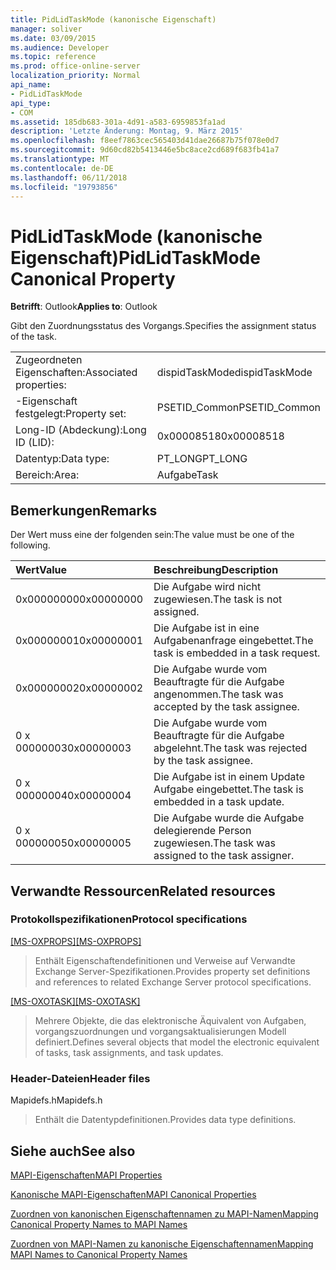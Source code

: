 ```yaml
---
title: PidLidTaskMode (kanonische Eigenschaft)
manager: soliver
ms.date: 03/09/2015
ms.audience: Developer
ms.topic: reference
ms.prod: office-online-server
localization_priority: Normal
api_name:
- PidLidTaskMode
api_type:
- COM
ms.assetid: 185db683-301a-4d91-a583-6959853fa1ad
description: 'Letzte Änderung: Montag, 9. März 2015'
ms.openlocfilehash: f8eef7863cec565403d41dae26687b75f078e0d7
ms.sourcegitcommit: 9d60cd82b5413446e5bc8ace2cd689f683fb41a7
ms.translationtype: MT
ms.contentlocale: de-DE
ms.lasthandoff: 06/11/2018
ms.locfileid: "19793856"
---
```

# <a name="pidlidtaskmode-canonical-property"></a><span data-ttu-id="e0b43-103">PidLidTaskMode (kanonische Eigenschaft)</span><span class="sxs-lookup"><span data-stu-id="e0b43-103">PidLidTaskMode Canonical Property</span></span>

  
  
<span data-ttu-id="e0b43-104">**Betrifft**: Outlook</span><span class="sxs-lookup"><span data-stu-id="e0b43-104">**Applies to**: Outlook</span></span> 
  
<span data-ttu-id="e0b43-105">Gibt den Zuordnungsstatus des Vorgangs.</span><span class="sxs-lookup"><span data-stu-id="e0b43-105">Specifies the assignment status of the task.</span></span>
  
|||
|:-----|:-----|
|<span data-ttu-id="e0b43-106">Zugeordneten Eigenschaften:</span><span class="sxs-lookup"><span data-stu-id="e0b43-106">Associated properties:</span></span>  <br/> |<span data-ttu-id="e0b43-107">dispidTaskMode</span><span class="sxs-lookup"><span data-stu-id="e0b43-107">dispidTaskMode</span></span>  <br/> |
|<span data-ttu-id="e0b43-108">-Eigenschaft festgelegt:</span><span class="sxs-lookup"><span data-stu-id="e0b43-108">Property set:</span></span>  <br/> |<span data-ttu-id="e0b43-109">PSETID_Common</span><span class="sxs-lookup"><span data-stu-id="e0b43-109">PSETID_Common</span></span>  <br/> |
|<span data-ttu-id="e0b43-110">Long-ID (Abdeckung):</span><span class="sxs-lookup"><span data-stu-id="e0b43-110">Long ID (LID):</span></span>  <br/> |<span data-ttu-id="e0b43-111">0x00008518</span><span class="sxs-lookup"><span data-stu-id="e0b43-111">0x00008518</span></span>  <br/> |
|<span data-ttu-id="e0b43-112">Datentyp:</span><span class="sxs-lookup"><span data-stu-id="e0b43-112">Data type:</span></span>  <br/> |<span data-ttu-id="e0b43-113">PT_LONG</span><span class="sxs-lookup"><span data-stu-id="e0b43-113">PT_LONG</span></span>  <br/> |
|<span data-ttu-id="e0b43-114">Bereich:</span><span class="sxs-lookup"><span data-stu-id="e0b43-114">Area:</span></span>  <br/> |<span data-ttu-id="e0b43-115">Aufgabe</span><span class="sxs-lookup"><span data-stu-id="e0b43-115">Task</span></span>  <br/> |
   
## <a name="remarks"></a><span data-ttu-id="e0b43-116">Bemerkungen</span><span class="sxs-lookup"><span data-stu-id="e0b43-116">Remarks</span></span>

<span data-ttu-id="e0b43-117">Der Wert muss eine der folgenden sein:</span><span class="sxs-lookup"><span data-stu-id="e0b43-117">The value must be one of the following.</span></span>
  
|<span data-ttu-id="e0b43-118">**Wert**</span><span class="sxs-lookup"><span data-stu-id="e0b43-118">**Value**</span></span>|<span data-ttu-id="e0b43-119">**Beschreibung**</span><span class="sxs-lookup"><span data-stu-id="e0b43-119">**Description**</span></span>|
|:-----|:-----|
|<span data-ttu-id="e0b43-120">0x00000000</span><span class="sxs-lookup"><span data-stu-id="e0b43-120">0x00000000</span></span>  <br/> |<span data-ttu-id="e0b43-121">Die Aufgabe wird nicht zugewiesen.</span><span class="sxs-lookup"><span data-stu-id="e0b43-121">The task is not assigned.</span></span>  <br/> |
|<span data-ttu-id="e0b43-122">0x00000001</span><span class="sxs-lookup"><span data-stu-id="e0b43-122">0x00000001</span></span>  <br/> |<span data-ttu-id="e0b43-123">Die Aufgabe ist in eine Aufgabenanfrage eingebettet.</span><span class="sxs-lookup"><span data-stu-id="e0b43-123">The task is embedded in a task request.</span></span>  <br/> |
|<span data-ttu-id="e0b43-124">0x00000002</span><span class="sxs-lookup"><span data-stu-id="e0b43-124">0x00000002</span></span>  <br/> |<span data-ttu-id="e0b43-125">Die Aufgabe wurde vom Beauftragte für die Aufgabe angenommen.</span><span class="sxs-lookup"><span data-stu-id="e0b43-125">The task was accepted by the task assignee.</span></span>  <br/> |
|<span data-ttu-id="e0b43-126">0 x 00000003</span><span class="sxs-lookup"><span data-stu-id="e0b43-126">0x00000003</span></span>  <br/> |<span data-ttu-id="e0b43-127">Die Aufgabe wurde vom Beauftragte für die Aufgabe abgelehnt.</span><span class="sxs-lookup"><span data-stu-id="e0b43-127">The task was rejected by the task assignee.</span></span>  <br/> |
|<span data-ttu-id="e0b43-128">0 x 00000004</span><span class="sxs-lookup"><span data-stu-id="e0b43-128">0x00000004</span></span>  <br/> |<span data-ttu-id="e0b43-129">Die Aufgabe ist in einem Update Aufgabe eingebettet.</span><span class="sxs-lookup"><span data-stu-id="e0b43-129">The task is embedded in a task update.</span></span>  <br/> |
|<span data-ttu-id="e0b43-130">0 x 00000005</span><span class="sxs-lookup"><span data-stu-id="e0b43-130">0x00000005</span></span>  <br/> |<span data-ttu-id="e0b43-131">Die Aufgabe wurde die Aufgabe delegierende Person zugewiesen.</span><span class="sxs-lookup"><span data-stu-id="e0b43-131">The task was assigned to the task assigner.</span></span>  <br/> |
   
## <a name="related-resources"></a><span data-ttu-id="e0b43-132">Verwandte Ressourcen</span><span class="sxs-lookup"><span data-stu-id="e0b43-132">Related resources</span></span>

### <a name="protocol-specifications"></a><span data-ttu-id="e0b43-133">Protokollspezifikationen</span><span class="sxs-lookup"><span data-stu-id="e0b43-133">Protocol specifications</span></span>

<span data-ttu-id="e0b43-134">[[MS-OXPROPS]](http://msdn.microsoft.com/library/f6ab1613-aefe-447d-a49c-18217230b148%28Office.15%29.aspx)</span><span class="sxs-lookup"><span data-stu-id="e0b43-134">[[MS-OXPROPS]](http://msdn.microsoft.com/library/f6ab1613-aefe-447d-a49c-18217230b148%28Office.15%29.aspx)</span></span>
  
> <span data-ttu-id="e0b43-135">Enthält Eigenschaftendefinitionen und Verweise auf Verwandte Exchange Server-Spezifikationen.</span><span class="sxs-lookup"><span data-stu-id="e0b43-135">Provides property set definitions and references to related Exchange Server protocol specifications.</span></span>
    
<span data-ttu-id="e0b43-136">[[MS-OXOTASK]](http://msdn.microsoft.com/library/55600ec0-6195-4730-8436-59c7931ef27e%28Office.15%29.aspx)</span><span class="sxs-lookup"><span data-stu-id="e0b43-136">[[MS-OXOTASK]](http://msdn.microsoft.com/library/55600ec0-6195-4730-8436-59c7931ef27e%28Office.15%29.aspx)</span></span>
  
> <span data-ttu-id="e0b43-137">Mehrere Objekte, die das elektronische Äquivalent von Aufgaben, vorgangszuordnungen und vorgangsaktualisierungen Modell definiert.</span><span class="sxs-lookup"><span data-stu-id="e0b43-137">Defines several objects that model the electronic equivalent of tasks, task assignments, and task updates.</span></span>
    
### <a name="header-files"></a><span data-ttu-id="e0b43-138">Header-Dateien</span><span class="sxs-lookup"><span data-stu-id="e0b43-138">Header files</span></span>

<span data-ttu-id="e0b43-139">Mapidefs.h</span><span class="sxs-lookup"><span data-stu-id="e0b43-139">Mapidefs.h</span></span>
  
> <span data-ttu-id="e0b43-140">Enthält die Datentypdefinitionen.</span><span class="sxs-lookup"><span data-stu-id="e0b43-140">Provides data type definitions.</span></span>
    
## <a name="see-also"></a><span data-ttu-id="e0b43-141">Siehe auch</span><span class="sxs-lookup"><span data-stu-id="e0b43-141">See also</span></span>



[<span data-ttu-id="e0b43-142">MAPI-Eigenschaften</span><span class="sxs-lookup"><span data-stu-id="e0b43-142">MAPI Properties</span></span>](mapi-properties.md)
  
[<span data-ttu-id="e0b43-143">Kanonische MAPI-Eigenschaften</span><span class="sxs-lookup"><span data-stu-id="e0b43-143">MAPI Canonical Properties</span></span>](mapi-canonical-properties.md)
  
[<span data-ttu-id="e0b43-144">Zuordnen von kanonischen Eigenschaftennamen zu MAPI-Namen</span><span class="sxs-lookup"><span data-stu-id="e0b43-144">Mapping Canonical Property Names to MAPI Names</span></span>](mapping-canonical-property-names-to-mapi-names.md)
  
[<span data-ttu-id="e0b43-145">Zuordnen von MAPI-Namen zu kanonische Eigenschaftennamen</span><span class="sxs-lookup"><span data-stu-id="e0b43-145">Mapping MAPI Names to Canonical Property Names</span></span>](mapping-mapi-names-to-canonical-property-names.md)

